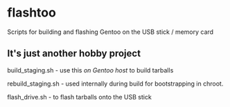 # flashtoo
Scripts for building and flashing Gentoo on the USB stick / memory card


## It's just another hobby project

build_staging.sh - use this *on Gentoo host* to build tarballs

rebuild_staging.sh - used internally during build for bootstrapping in chroot.

flash_drive.sh - to flash tarballs onto the USB stick
